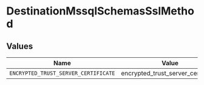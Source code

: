 # DestinationMssqlSchemasSslMethod


## Values

| Name                                 | Value                                |
| ------------------------------------ | ------------------------------------ |
| `ENCRYPTED_TRUST_SERVER_CERTIFICATE` | encrypted_trust_server_certificate   |